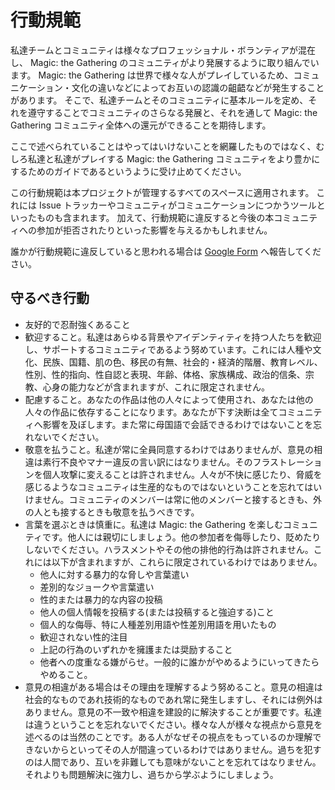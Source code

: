 # 行動規範

私達チームとコミュニティは様々なプロフェッショナル・ボランティアが混在し、 Magic: the Gathering のコミュニティがより発展するように取り組んでいます。
Magic: the Gathering は世界で様々な人がプレイしているため、コミュニケーション・文化の違いなどによってお互いの認識の齟齬などが発生することがあります。
そこで、私達チームとそのコミュニティに基本ルールを定め、それを遵守することでコミュニティのさらなる発展と、それを通して Magic: the Gathering コミュニティ全体への還元ができることを期待します。

ここで述べられていることはやってはいけないことを網羅したものではなく、むしろ私達と私達がプレイする Magic: the Gathering コミュニティをより豊かにするためのガイドであるというように受け止めてください。

この行動規範は本プロジェクトが管理するすべてのスペースに適用されます。
これには Issue トラッカーやコミュニティがコミュニケーションにつかうツールといったものも含まれます。
加えて、行動規範に違反すると今後の本コミュニティへの参加が拒否されたりといった影響を与えるかもしれません。

誰かが行動規範に違反していると思われる場合は [Google Form](https://forms.gle/FNLZMrzAnxNehuaP6) へ報告してください。

## 守るべき行動

- 友好的で忍耐強くあること
- 歓迎すること。私達はあらゆる背景やアイデンティティを持つ人たちを歓迎し、サポートするコミュニティであるよう努めています。これには人種や文化、民族、国籍、肌の色、移民の有無、社会的・経済的階層、教育レベル、性別、性的指向、性自認と表現、年齢、体格、家族構成、政治的信条、宗教、心身の能力などが含まれますが、これに限定されません。
- 配慮すること。あなたの作品は他の人々によって使用され、あなたは他の人々の作品に依存することになります。あなたが下す決断は全てコミュニティへ影響を及ぼします。また常に母国語で会話できるわけではないことを忘れないでください。
- 敬意を払うこと。私達が常に全員同意するわけではありませんが、意見の相違は素行不良やマナー違反の言い訳にはなりません。そのフラストレーションを個人攻撃に変えることは許されません。人々が不快に感じたり、脅威を感じるようなコミュニティは生産的なものではないということを忘れてはいけません。コミュニティのメンバーは常に他のメンバーと接するときも、外の人とも接するときも敬意を払うべきです。
- 言葉を選ぶときは慎重に。私達は Magic: the Gathering を楽しむコミュニティです。他人には親切にしましょう。他の参加者を侮辱したり、貶めたりしないでください。ハラスメントやその他の排他的行為は許されません。これには以下が含まれますが、これらに限定されているわけではありません。
  - 他人に対する暴力的な脅しや言葉遣い
  - 差別的なジョークや言葉遣い
  - 性的または暴力的な内容の投稿
  - 他人の個人情報を投稿する(または投稿すると強迫する)こと
  - 個人的な侮辱、特に人種差別用語や性差別用語を用いたもの
  - 歓迎されない性的注目
  - 上記の行為のいずれかを擁護または奨励すること
  - 他者への度重なる嫌がらせ。一般的に誰かがやめるようにいってきたらやめること。
- 意見の相違がある場合はその理由を理解するよう努めること。意見の相違は社会的なものであれ技術的なものであれ常に発生しますし、それには例外はありません。意見の不一致や相違を建設的に解決することが重要です。私達は違うということを忘れないでください。様々な人が様々な視点から意見を述べるのは当然のことです。ある人がなぜその視点をもっているのか理解できないからといってその人が間違っているわけではありません。過ちを犯すのは人間であり、互いを非難しても意味がないことを忘れてはなりません。それよりも問題解決に強力し、過ちから学ぶようにしましょう。
